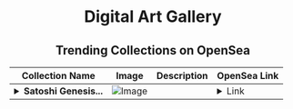 <div align="center">

# Digital Art Gallery

## Trending Collections on OpenSea

| Collection Name                       | Image                                                                                     | Description                       | OpenSea Link                                                                                          |
|---------------------------------------|-------------------------------------------------------------------------------------------|-----------------------------------|--------------------------------------------------------------------------------------------------------|
| **<details><summary>Satoshi Genesis...</summary>Satoshi Genesis Block</details>** | ![Image](https://i.seadn.io/s/raw/files/58a6fbdea9c0bed549cfe8de5f055d5e.gif?w=500&auto=format?w=200&auto=format) |  | <details><summary>Link</summary>[Satoshi Genesis Block](https://opensea.io/collection/satoshi-genesis-block)</details> |

</div>
